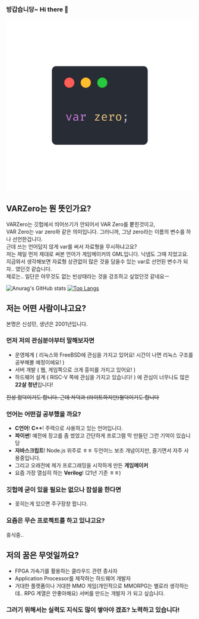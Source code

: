 ### 방갑습니당~ Hi there 👋
![var zero](./var%20zero.png)
## VARZero는 뭔 뜻인가요?
VARZero는 깃헙에서 띄어쓰기가 안되어서 VAR Zero를 뿥힌것이고,<br>
VAR Zero는 var zero와 같은 의미입니다. 그러니까, 그냥 zero라는 이름의 변수를 하나 선언한겁니다.<br>
근데 쓰는 언어답지 않게 var를 써서 자료형을 무시하냐고요?<br>
저는 제일 먼저 제대로 써본 언어가 게임메이커의 GML입니다. 닉넴도 그때 지었고요.<br>
지금와서 생각해보면 자료형 상관없이 많은 것을 담을수 있는 var로 선언된 변수가 되자.. 였던것 같습니다.<br>
제로는.. 일단은 아무것도 없는 빈상태라는 것을 강조하고 싶었던것 같네요ㅡ

![Anurag's GitHub stats](https://github-readme-stats.vercel.app/api?username=VARZero&show_icons=true&theme=dark)
[![Top Langs](https://github-readme-stats.vercel.app/api/top-langs/?username=VARZero&layout=compact)](https://github.com/anuraghazra/github-readme-stats)

## 저는 어떤 사람이냐고요?
본명은 신성민, 생년은 2001년입니다.

### 먼저 저의 관심분야부터 말해보자면
- 운영체계 ( 리눅스와 FreeBSD에 관심을 가지고 있어요! 시간이 나면 리눅스 구조를 공부해볼 예정이에요! )
- 서버 개발 ( 웹, 게임쪽으로 크게 흥미를 가지고 있어요! )
- 하드웨어 설계 ( RISC-V 쪽에 관심을 가지고 있습니다! )
에 관심이 너무나도 많은 **22살 청년**입니다!

~~진성 컴덕이기도 합니다. 근데 차덕과 (라이트하지만)철덕이기도 합니다~~

### 언어는 어떤걸 공부했을 까요?
- **C언어**! **C++**! 주력으로 사용하고 있는 언어입니다.
- **파이썬**! 예전에 장고를 좀 썼었고 간단하게 프로그램 막 만들던 그런 기억이 있습니당 
- **자바스크립트**! Node.js 위주로 ㅎㅎ 두언어느 보조 개념이지만, 즐기면서 자주 사용중입니다.
- 그리고 오래전에 제가 프로그래밍을 시작하게 만든 **게임메이커**
- 요즘 가장 열심히 하는 **Verilog**! (21년 기준 ㅎㅎ)

### 깃헙에 굳이 있을 필요는 없으나 잡설을 한다면
- 꽂히는게 있으면 주구장창 팝니다.

### 요즘은 무슨 프로젝트를 하고 있냐고요?
휴식중..

## 저의 꿈은 무엇일까요?
- FPGA 가속기를 활용하는 클라우드 관련 종사자
- Application Processor를 제작하는 하드웨어 개발자
- 거대한 플랫폼이나 거대한 MMO 게임(개인적으로 MMORPG는 별로라 생각하는데.. RPG 계열은 안좋아해요) 서버를 만드는 개발자
가 되고 싶습니다.
### 그러기 위해서는 실력도 지식도 많이 쌓아야 겠죠? 노력하고 있습니다!

